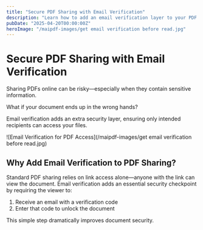 ```yaml
---
title: "Secure PDF Sharing with Email Verification"
description: "Learn how to add an email verification layer to your PDF sharing for enhanced security and recipient authentication."
pubDate: "2025-04-20T00:00:00Z"
heroImage: "/maipdf-images/get email verification before read.jpg"
---
```


# Secure PDF Sharing with Email Verification

<div class="intro-panel">
  <p>Sharing PDFs online can be risky—especially when they contain sensitive information.</p>
  <p>What if your document ends up in the wrong hands?</p>
  <p>Email verification adds an extra security layer, ensuring only intended recipients can access your files.</p>
</div>

![Email Verification for PDF Access](/maipdf-images/get email verification before read.jpg)

## Why Add Email Verification to PDF Sharing?

Standard PDF sharing relies on link access alone—anyone with the link can view the document. Email verification adds an essential security checkpoint by requiring the viewer to:

1. Receive an email with a verification code
2. Enter that code to unlock the document

This simple step dramatically improves document security.